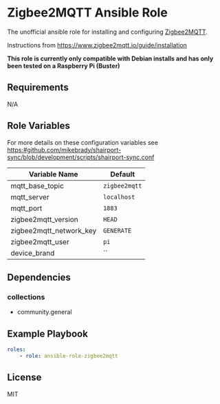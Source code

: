 # Zigbee2MQTT Ansible Role

The unofficial ansible role for installing and configuring [Zigbee2MQTT](https://www.zigbee2mqtt.io).

Instructions from <https://www.zigbee2mqtt.io/guide/installation>

**This role is currently only compatible with Debian installs and has only been tested on a Raspberry Pi (Buster)**

## Requirements

N/A

## Role Variables

For more details on these configuration variables see <https:#github.com/mikebrady/shairport-sync/blob/development/scripts/shairport-sync.conf>

| Variable Name | Default |
| -- | -- |
| mqtt_base_topic | `zigbee2mqtt` |
| mqtt_server | `localhost` |
| mqtt_port | `1883` |s
| zigbee2mqtt_version | `HEAD` |
| zigbee2mqtt_network_key | `GENERATE` |
| zigbee2mqtt_user | `pi` |
| device_brand | `` |

## Dependencies

### collections

* community.general

## Example Playbook

```yaml
roles:
    - role: ansible-role-zigbee2mqtt
```

## License

MIT
